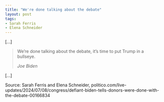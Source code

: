 ```yaml
---
title: "We're done talking about the debate"
layout: post
tags:
- Sarah Ferris
- Elena Schneider
---
```


\[...\]

> We’re done talking about the debate, it’s time to put Trump in a bullseye.
>
> <cite>Joe Biden</cite>

\[...\]

Source: Sarah Ferris and Elena Schneider, politico.com/live-updates/2024/07/08/congress/defiant-biden-tells-donors-were-done-with-the-debate-00166834
